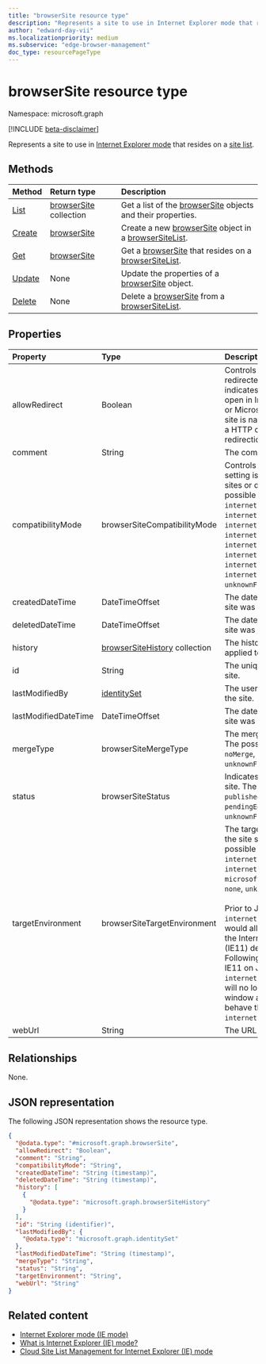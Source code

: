 ```yaml
---
title: "browserSite resource type"
description: "Represents a site to use in Internet Explorer mode that resides on a site list."
author: "edward-day-vii"
ms.localizationpriority: medium
ms.subservice: "edge-browser-management"
doc_type: resourcePageType
---
```


# browserSite resource type

Namespace: microsoft.graph

[!INCLUDE [beta-disclaimer](../../includes/beta-disclaimer.md)]

Represents a site to use in [Internet Explorer mode](/deployedge/edge-ie-mode) that resides on a [site list](../resources/browsersitelist.md).

## Methods
|Method|Return type|Description|
|:---|:---|:---|
|[List](../api/browsersitelist-list-sites.md)|[browserSite](../resources/browsersite.md) collection|Get a list of the [browserSite](../resources/browsersite.md) objects and their properties.|
|[Create](../api/browsersitelist-post-sites.md)|[browserSite](../resources/browsersite.md)|Create a new [browserSite](../resources/browsersite.md) object in a [browserSiteList](../resources/browsersitelist.md).|
|[Get](../api/browsersite-get.md)|[browserSite](../resources/browsersite.md)|Get a [browserSite](../resources/browsersite.md) that resides on a [browserSiteList](../resources/browsersitelist.md).|
|[Update](../api/browsersite-update.md)|None|Update the properties of a [browserSite](../resources/browsersite.md) object.|
|[Delete](../api/browsersitelist-delete-sites.md)|None|Delete a [browserSite](../resources/browsersite.md) from a [browserSiteList](../resources/browsersitelist.md).|

## Properties
|Property|Type|Description|
|:---|:---|:---|
|allowRedirect|Boolean|Controls the behavior of redirected sites. If `true`, indicates that the site will open in Internet Explorer 11 or Microsoft Edge even if the site is navigated to as part of a HTTP or meta refresh redirection chain.|
|comment|String|The comment for the site.|
|compatibilityMode|browserSiteCompatibilityMode|Controls what compatibility setting is used for specific sites or domains. The possible values are: `default`, `internetExplorer8Enterprise`, `internetExplorer7Enterprise`, `internetExplorer11`, `internetExplorer10`, `internetExplorer9`, `internetExplorer8`, `internetExplorer7`, `internetExplorer5`, `unknownFutureValue`.|
|createdDateTime|DateTimeOffset|The date and time when the site was created.|
|deletedDateTime|DateTimeOffset|The date and time when the site was deleted.|
|history|[browserSiteHistory](../resources/browsersitehistory.md) collection|The history of modifications applied to the site.|
|id|String|The unique identifier for the site.|
|lastModifiedBy|[identitySet](../resources/identityset.md)|The user who last modified the site.|
|lastModifiedDateTime|DateTimeOffset|The date and time when the site was last modified.|
|mergeType|browserSiteMergeType|The merge type of the site. The possible values are: `noMerge`, `default`, `unknownFutureValue`.|
|status|browserSiteStatus|Indicates the status of the site. The possible values are: `published`, `pendingAdd`, `pendingEdit`, `pendingDelete`, `unknownFutureValue`.|
|targetEnvironment|browserSiteTargetEnvironment|The target environment that the site should open in. The possible values are: `internetExplorerMode`, `internetExplorer11`, `microsoftEdge`, `configurable`, `none`, `unknownFutureValue`.<br /><br />Prior to June 15, 2022, the `internetExplorer11` option would allow opening a site in the Internet Explorer 11 (IE11) desktop application. Following the retirement of IE11 on June 15, 2022, the `internetExplorer11` option will no longer open an IE11 window and will instead behave the same as the `internetExplorerMode` option.|
|webUrl|String|The URL of the site.|

## Relationships
None.

## JSON representation
The following JSON representation shows the resource type.
<!-- {
  "blockType": "resource",
  "keyProperty": "id",
  "@odata.type": "microsoft.graph.browserSite",
  "openType": false
}
-->
``` json
{
  "@odata.type": "#microsoft.graph.browserSite",
  "allowRedirect": "Boolean",
  "comment": "String",
  "compatibilityMode": "String",
  "createdDateTime": "String (timestamp)",
  "deletedDateTime": "String (timestamp)",
  "history": [
    {
      "@odata.type": "microsoft.graph.browserSiteHistory"
    }
  ],
  "id": "String (identifier)",
  "lastModifiedBy": {
    "@odata.type": "microsoft.graph.identitySet"
  },
  "lastModifiedDateTime": "String (timestamp)",
  "mergeType": "String",
  "status": "String",
  "targetEnvironment": "String",
  "webUrl": "String"
}
```

## Related content

- [Internet Explorer mode (IE mode)](https://www.microsoft.com/edge/business/ie-mode)
- [What is Internet Explorer (IE) mode?](/deployedge/edge-ie-mode)
- [Cloud Site List Management for Internet Explorer (IE) mode](/deployedge/edge-ie-mode-cloud-site-list-mgmt)
